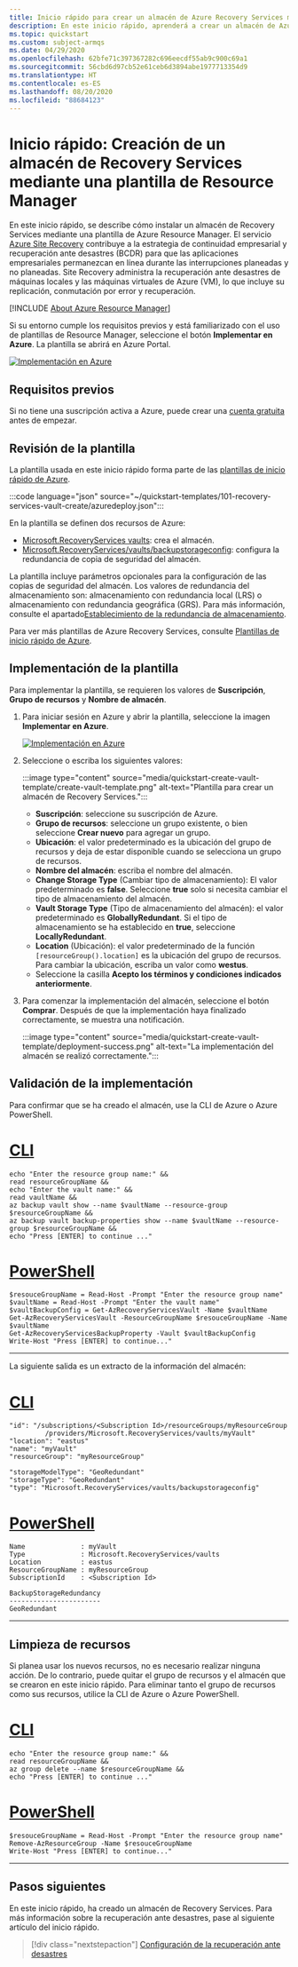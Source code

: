 ```yaml
---
title: Inicio rápido para crear un almacén de Azure Recovery Services mediante una plantilla de Azure Resource Manager.
description: En este inicio rápido, aprenderá a crear un almacén de Azure Recovery Services mediante una plantilla de Azure Resource Manager.
ms.topic: quickstart
ms.custom: subject-armqs
ms.date: 04/29/2020
ms.openlocfilehash: 62bfe71c397367282c696eecdf55ab9c900c69a1
ms.sourcegitcommit: 56cbd6d97cb52e61ceb6d3894abe1977713354d9
ms.translationtype: HT
ms.contentlocale: es-ES
ms.lasthandoff: 08/20/2020
ms.locfileid: "88684123"
---
```

# <a name="quickstart-create-a-recovery-services-vault-using-an-arm-template"></a>Inicio rápido: Creación de un almacén de Recovery Services mediante una plantilla de Resource Manager

En este inicio rápido, se describe cómo instalar un almacén de Recovery Services mediante una plantilla de Azure Resource Manager. El servicio [Azure Site Recovery](site-recovery-overview.md) contribuye a la estrategia de continuidad empresarial y recuperación ante desastres (BCDR) para que las aplicaciones empresariales permanezcan en línea durante las interrupciones planeadas y no planeadas. Site Recovery administra la recuperación ante desastres de máquinas locales y las máquinas virtuales de Azure (VM), lo que incluye su replicación, conmutación por error y recuperación.

[!INCLUDE [About Azure Resource Manager](../../includes/resource-manager-quickstart-introduction.md)]

Si su entorno cumple los requisitos previos y está familiarizado con el uso de plantillas de Resource Manager, seleccione el botón **Implementar en Azure**. La plantilla se abrirá en Azure Portal.

[![Implementación en Azure](../media/template-deployments/deploy-to-azure.svg)](https://portal.azure.com/#create/Microsoft.Template/uri/https%3A%2F%2Fraw.githubusercontent.com%2FAzure%2Fazure-quickstart-templates%2Fmaster%2F101-recovery-services-vault-create%2Fazuredeploy.json)

## <a name="prerequisites"></a>Requisitos previos

Si no tiene una suscripción activa a Azure, puede crear una [cuenta gratuita](https://azure.microsoft.com/free/?WT.mc_id=A261C142F) antes de empezar.

## <a name="review-the-template"></a>Revisión de la plantilla

La plantilla usada en este inicio rápido forma parte de las [plantillas de inicio rápido de Azure](https://azure.microsoft.com/resources/templates/101-recovery-services-vault-create/).

:::code language="json" source="~/quickstart-templates/101-recovery-services-vault-create/azuredeploy.json":::

En la plantilla se definen dos recursos de Azure:

- [Microsoft.RecoveryServices vaults](/azure/templates/microsoft.recoveryservices/vaults): crea el almacén.
- [Microsoft.RecoveryServices/vaults/backupstorageconfig](/rest/api/backup/backupresourcestorageconfigs): configura la redundancia de copia de seguridad del almacén.

La plantilla incluye parámetros opcionales para la configuración de las copias de seguridad del almacén. Los valores de redundancia del almacenamiento son: almacenamiento con redundancia local (LRS) o almacenamiento con redundancia geográfica (GRS). Para más información, consulte el apartado[Establecimiento de la redundancia de almacenamiento](../backup/backup-create-rs-vault.md#set-storage-redundancy).

Para ver más plantillas de Azure Recovery Services, consulte [Plantillas de inicio rápido de Azure](https://azure.microsoft.com/resources/templates/?resourceType=Microsoft.Recoveryservices&pageNumber=1&sort=Popular).

## <a name="deploy-the-template"></a>Implementación de la plantilla

Para implementar la plantilla, se requieren los valores de **Suscripción**, **Grupo de recursos** y **Nombre de almacén**.

1. Para iniciar sesión en Azure y abrir la plantilla, seleccione la imagen **Implementar en Azure**.

   [![Implementación en Azure](../media/template-deployments/deploy-to-azure.svg)](https://portal.azure.com/#create/Microsoft.Template/uri/https%3A%2F%2Fraw.githubusercontent.com%2FAzure%2Fazure-quickstart-templates%2Fmaster%2F101-recovery-services-vault-create%2Fazuredeploy.json)

1. Seleccione o escriba los siguientes valores:

   :::image type="content" source="media/quickstart-create-vault-template/create-vault-template.png" alt-text="Plantilla para crear un almacén de Recovery Services.":::

   - **Suscripción**: seleccione su suscripción de Azure.
   - **Grupo de recursos**: seleccione un grupo existente, o bien seleccione **Crear nuevo** para agregar un grupo.
   - **Ubicación**: el valor predeterminado es la ubicación del grupo de recursos y deja de estar disponible cuando se selecciona un grupo de recursos.
   - **Nombre del almacén**: escriba el nombre del almacén.
   - **Change Storage Type** (Cambiar tipo de almacenamiento): El valor predeterminado es **false**. Seleccione **true** solo si necesita cambiar el tipo de almacenamiento del almacén.
   - **Vault Storage Type** (Tipo de almacenamiento del almacén): el valor predeterminado es **GloballyRedundant**. Si el tipo de almacenamiento se ha establecido en **true**, seleccione **LocallyRedundant**.
   - **Location** (Ubicación): el valor predeterminado de la función `[resourceGroup().location]` es la ubicación del grupo de recursos. Para cambiar la ubicación, escriba un valor como **westus**.
   - Seleccione la casilla **Acepto los términos y condiciones indicados anteriormente**.

1. Para comenzar la implementación del almacén, seleccione el botón **Comprar**. Después de que la implementación haya finalizado correctamente, se muestra una notificación.

   :::image type="content" source="media/quickstart-create-vault-template/deployment-success.png" alt-text="La implementación del almacén se realizó correctamente.":::

## <a name="validate-the-deployment"></a>Validación de la implementación

Para confirmar que se ha creado el almacén, use la CLI de Azure o Azure PowerShell.

# <a name="cli"></a>[CLI](#tab/CLI)

```azurecli-interactive
echo "Enter the resource group name:" &&
read resourceGroupName &&
echo "Enter the vault name:" &&
read vaultName &&
az backup vault show --name $vaultName --resource-group $resourceGroupName &&
az backup vault backup-properties show --name $vaultName --resource-group $resourceGroupName &&
echo "Press [ENTER] to continue ..."
```

# <a name="powershell"></a>[PowerShell](#tab/PowerShell)

```azurepowershell-interactive
$resouceGroupName = Read-Host -Prompt "Enter the resource group name"
$vaultName = Read-Host -Prompt "Enter the vault name"
$vaultBackupConfig = Get-AzRecoveryServicesVault -Name $vaultName
Get-AzRecoveryServicesVault -ResourceGroupName $resouceGroupName -Name $vaultName
Get-AzRecoveryServicesBackupProperty -Vault $vaultBackupConfig
Write-Host "Press [ENTER] to continue..."
```

---

La siguiente salida es un extracto de la información del almacén:

# <a name="cli"></a>[CLI](#tab/CLI)

```Output
"id": "/subscriptions/<Subscription Id>/resourceGroups/myResourceGroup
         /providers/Microsoft.RecoveryServices/vaults/myVault"
"location": "eastus"
"name": "myVault"
"resourceGroup": "myResourceGroup"

"storageModelType": "GeoRedundant"
"storageType": "GeoRedundant"
"type": "Microsoft.RecoveryServices/vaults/backupstorageconfig"
```

# <a name="powershell"></a>[PowerShell](#tab/PowerShell)

```Output
Name              : myVault
Type              : Microsoft.RecoveryServices/vaults
Location          : eastus
ResourceGroupName : myResourceGroup
SubscriptionId    : <Subscription Id>

BackupStorageRedundancy
-----------------------
GeoRedundant
```

---

## <a name="clean-up-resources"></a>Limpieza de recursos

Si planea usar los nuevos recursos, no es necesario realizar ninguna acción. De lo contrario, puede quitar el grupo de recursos y el almacén que se crearon en este inicio rápido. Para eliminar tanto el grupo de recursos como sus recursos, utilice la CLI de Azure o Azure PowerShell.

# <a name="cli"></a>[CLI](#tab/CLI)

```azurecli-interactive
echo "Enter the resource group name:" &&
read resourceGroupName &&
az group delete --name $resourceGroupName &&
echo "Press [ENTER] to continue ..."
```

# <a name="powershell"></a>[PowerShell](#tab/PowerShell)

```azurepowershell-interactive
$resouceGroupName = Read-Host -Prompt "Enter the resource group name"
Remove-AzResourceGroup -Name $resouceGroupName
Write-Host "Press [ENTER] to continue..."
```

---

## <a name="next-steps"></a>Pasos siguientes

En este inicio rápido, ha creado un almacén de Recovery Services. Para más información sobre la recuperación ante desastres, pase al siguiente artículo del inicio rápido.

> [!div class="nextstepaction"]
> [Configuración de la recuperación ante desastres](azure-to-azure-quickstart.md)
